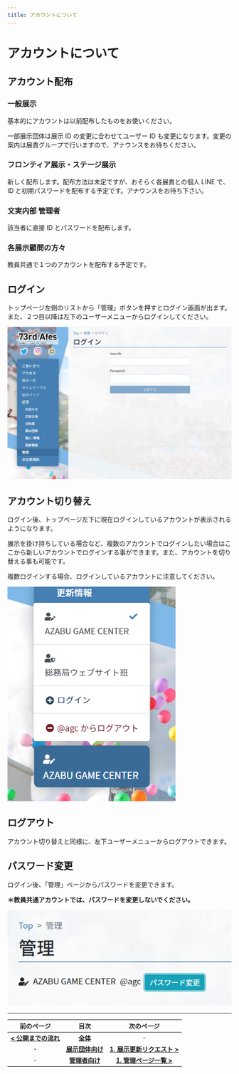```yaml
---
title: アカウントについて
---
```


# アカウントについて

## アカウント配布

### 一般展示

基本的にアカウントは以前配布したものをお使いください。

一部展示団体は展示 ID の変更に合わせてユーザー ID も変更になります。変更の案内は展責グループで行いますので、アナウンスをお待ちください。

### フロンティア展示・ステージ展示

新しく配布します。配布方法は未定ですが、おそらく各展責との個人 LINE で、ID と初期パスワードを配布する予定です。アナウンスをお待ち下さい。

### 文実内部 管理者

該当者に直接 ID とパスワードを配布します。

### 各展示顧問の方々

教員共通で１つのアカウントを配布する予定です。


## ログイン

トップページ左側のリストから「管理」ボタンを押すとログイン画面が出ます。また、２つ目以降は左下のユーザーメニューからログインしてください。

![](./images/login.png)

## アカウント切り替え

ログイン後、トップページ左下に現在ログインしているアカウントが表示されるようになります。

展示を掛け持ちしている場合など、複数のアカウントでログインしたい場合はここから新しいアカウントでログインする事ができます。また、アカウントを切り替える事も可能です。

複数ログインする場合、ログインしているアカウントに注意してください。

![](./images/user-menu.png)

## ログアウト

アカウント切り替えと同様に、左下ユーザーメニューからログアウトできます。

## パスワード変更

ログイン後、「管理」ページからパスワードを変更できます。

**＊教員共通アカウントでは、パスワードを変更しないでください。**

![](./images/change-password.png)

---

| 前のページ | 目次 | 次のページ |
| :-: | :-: | :-: |
| **[< 公開までの流れ ](./operation)**  | **[全体](/)** | - |
| - | **[展示団体向け](/exhibition)** | **[1. 展示更新リクエスト >](/exhibition/1-post)** |
| - | **[管理者向け](/admin)** | **[1. 管理ページ一覧 >](/admin/1-manage)** |
